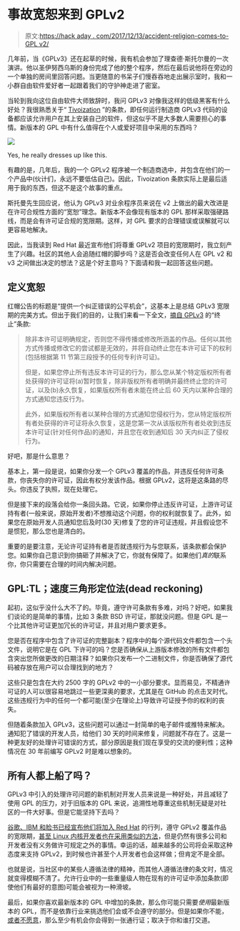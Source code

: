 # 事故宽恕来到 GPLv2

> 原文:[https://hack aday . com/2017/12/13/accident-religion-comes-to-GPL v2/](https://hackaday.com/2017/12/13/accident-forgiveness-comes-to-gplv2/)

几年前，当《GPLv3》还在起草的时候，我有机会参加了理查德·斯托尔曼的一次演讲。他以圣伊努西乌斯的身份完成了他的整个程序，然后在最后说他将在旁边的一个单独的房间里回答问题。当更随意的书呆子们慢吞吞地走出展示室时，我和一小群自由软件爱好者一起跟着我们的守护神走进了密室。

当轮到我向这位自由软件大师致辞时，我问 GPLv3 对像我这样的低级黑客有什么好处？我很熟悉关于“ [Tivoization](https://en.wikipedia.org/wiki/Tivoization) ”的条款，即任何运行制造商 GPLv3 代码的设备都应该允许用户在其上安装自己的软件，但这似乎不是大多数人需要担心的事情。新版本的 GPL 中有什么值得在个人或爱好项目中采用的东西吗？

[![](../Images/7405ed69996332ee3bdb76ad2b74e567.png)](https://hackaday.com/wp-content/uploads/2017/12/gpl_saint.jpg)

Yes, he really dresses up like this.

有趣的是，几年后，我的一个 GPLv2 程序被一个制造商选中，并包含在他们的一个产品中(伙计们，永远不要低估自己)。因此，Tivoization 条款实际上是最后适用于我的东西，但这不是这个故事的重点。

斯托曼先生回应说，他认为 GPLv3 对业余程序员来说在 v2 上做出的最大改进是在许可合规性方面的“宽恕”理念。新版本不会像现有版本的 GPL 那样采取强硬路线，而是会有许可证合规的宽限期。这样，对 GPL 要求的合理错误或误解就可以更容易地解决。

因此，当我读到 Red Hat 最近宣布他们将尊重 GPLv2 项目的宽限期时，我立刻产生了兴趣。社区的其他人会追随红帽的脚步吗？这是否会改变任何人在 GPL v2 和 v3 之间做出决定的想法？这是个好主意吗？下面请和我一起回答这些问题。

## 定义宽恕

红帽公告的标题是“提供一个纠正错误的公平机会”，这基本上是总结 GPLv3 宽限期的完美方式。但出于我们的目的，让我们来看一下全文，[摘自 GPLv3](https://www.gnu.org/licenses/gpl-3.0.en.html) 的“终止”条款:

> 除非本许可证明确规定，否则您不得传播或修改所涵盖的作品。任何以其他方式传播或修改它的尝试都是无效的，并将自动终止您在本许可证下的权利(包括根据第 11 节第三段授予的任何专利许可证)。
> 
> 但是，如果您停止所有违反本许可证的行为，那么您从某个特定版权所有者处获得的许可证将(a)暂时恢复，除非版权所有者明确并最终终止您的许可证，以及(b)永久恢复，如果版权所有者未能在终止后 60 天内以某种合理的方式通知您违反行为。
> 
> 此外，如果版权所有者以某种合理的方式通知您侵权行为，您从特定版权所有者处获得的许可证将永久恢复，这是您第一次从该版权所有者处收到违反本许可证(针对任何作品)的通知，并且您在收到通知后 30 天内纠正了侵权行为。

好吧，那是什么意思？

基本上，第一段是说，如果你分发一个 GPLv3 覆盖的作品，并违反任何许可条款，你丧失你的许可证，因此有权分发该作品。根据 GPLv2，这将是这条路的尽头。你违反了执照，现在处理它。

但是接下来的段落会给你一条回头路。它说，如果你停止违反许可证，上游许可证持有者(一般来说，原始开发者)不想推动这个问题，你的权利就恢复了。此外，如果您在原始开发人员通知您后及时(30 天)修复了您的许可证违规，并且假设您不是惯犯，那么您也是清白的。

重要的是要注意，无论许可证持有者是否就违规行为与您联系，该条款都会保护您。如果你自己意识到你搞砸了并解决了它，你就有保障了。如果他们*真的*联系你，你只需要在合理的时间内解决问题。

## GPL:TL；速度三角形定位法(dead reckoning)

起初，这似乎没什么大不了的。毕竟，遵守许可条款有多难，对吗？好吧，如果我们谈论的是简单的事情，比如 3 条款 BSD 许可证，那就没问题。但是 GPL 是一个比其他许可证更加冗长的许可证，并且对用户要求更多。

您是否在程序中包含了许可证的完整副本？程序中的每个源代码文件都包含一个头文件，说明它是在 GPL 下许可的吗？您是否确保从上游版本修改的所有文件都包含突出您所做更改的日期注释？如果你只发布一个二进制文件，你是否确保了源代码被存放在用户可以合理找到的地方？

这些只是包含在大约 2500 字的 GPLv2 中的一小部分要求。显而易见，不精通许可证的人可以很容易地跳过一些更深奥的要求，尤其是在 GitHub 的点击叉时代。这些违规行为中的任何一个都可能(至少在理论上)导致许可证授予你的权利的丧失。

但随着条款加入 GPLv3，这些问题可以通过一封简单的电子邮件或推特来解决。通知犯了错误的开发人员，给他们 30 天的时间来修复，问题就不存在了。这是一种更友好的处理许可错误的方式，部分原因是我们现在享受的交流的便利性；这种情况在 30 年前编写 GPLv2 时是难以想象的。

## 所有人都上船了吗？

GPLv3 中引入的处理许可问题的新机制对开发人员来说是一种好处，并且减轻了使用 GPL 的压力，对于旧版本的 GPL 来说，追溯性地尊重这些机制无疑是对社区的一件大好事。但是它能坚持下去吗？

[谷歌、IBM 和脸书已经宣布他们将加入 Red Hat](https://www.redhat.com/en/about/press-releases/technology-industry-leaders-join-forces-increase-predictability-open-source-licensing) 的行列，遵守 GPLv2 覆盖作品的宽限期，[甚至 Linux 内核开发者也在采用类似的方法](http://kroah.com/log/blog/2017/10/16/linux-kernel-community-enforcement-statement/)，但是仍然有很多公司和开发者没有义务做许可规定之外的事情。幸运的话，越来越多的公司将会采取这种态度来支持 GPLv2，到时候也许甚至个人开发者也会这样做；但肯定不是全部。

也就是说，当社区中的某些人遵循法律的精神，而其他人遵循法律的条文时，情况就变得模糊不清了。允许行业中的一些重量级人物在现有的许可证中添加条款(即使他们有最好的意图)可能会被视为一种滑坡。

最后，如果你喜欢最新版本的 GPL 中增加的条款，那么你可能只需要*使用*最新版本的 GPL，而不是依靠行业来挑选他们会或不会遵守的部分。但是如果你不能，[或者不愿意](https://www.youtube.com/watch?v=PaKIZ7gJlRU)，那么至少有机会你会得到一张通行证；取决于你和谁打交道。